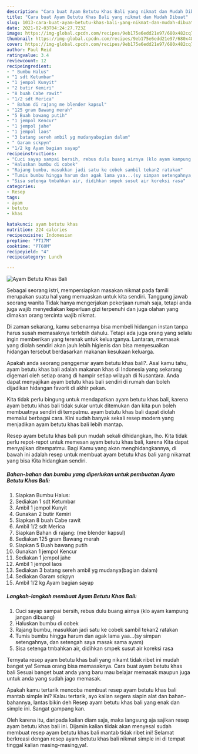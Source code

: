 ```yaml
---
description: "Cara buat Ayam Betutu Khas Bali yang nikmat dan Mudah Dibuat"
title: "Cara buat Ayam Betutu Khas Bali yang nikmat dan Mudah Dibuat"
slug: 1013-cara-buat-ayam-betutu-khas-bali-yang-nikmat-dan-mudah-dibuat
date: 2021-02-03T04:24:27.723Z
image: https://img-global.cpcdn.com/recipes/9eb175e6edd21e97/680x482cq70/ayam-betutu-khas-bali-foto-resep-utama.jpg
thumbnail: https://img-global.cpcdn.com/recipes/9eb175e6edd21e97/680x482cq70/ayam-betutu-khas-bali-foto-resep-utama.jpg
cover: https://img-global.cpcdn.com/recipes/9eb175e6edd21e97/680x482cq70/ayam-betutu-khas-bali-foto-resep-utama.jpg
author: Paul Reid
ratingvalue: 3.4
reviewcount: 12
recipeingredient:
- " Bumbu Halus"
- "1 sdt Ketumbar"
- "1 jempol Kunyit"
- "2 butir Kemiri"
- "8 buah Cabe rawit"
- "1/2 sdt Merica"
- " Bahan di rajang me blender kapsul"
- "125 gram Bawang merah"
- "5 Buah bawang putih"
- "1 jempol Kencur"
- "1 jempol jahe"
- "1 jempol laos"
- "3 batang sereh ambil yg mudanyabagian dalam"
- " Garam sckpyn"
- "1/2 kg Ayam bagian sayap"
recipeinstructions:
- "Cuci sayap sampai bersih, rebus dulu buang airnya (klo ayam kampung jangan dibuang)"
- "Haluskan bumbu di cobek"
- "Rajang bumbu, masukkan jadi satu ke cobek sambil tekan2 ratakan"
- "Tumis bumbu hingga harum dan agak lama yaa...(sy simpan setengahnya, dan setengah saya masak sama ayam)"
- "Sisa setenga tmbahkan air, didihkan smpek susut air koreksi rasa"
categories:
- Resep
tags:
- ayam
- betutu
- khas

katakunci: ayam betutu khas 
nutrition: 224 calories
recipecuisine: Indonesian
preptime: "PT17M"
cooktime: "PT60M"
recipeyield: "4"
recipecategory: Lunch

---
```



![Ayam Betutu Khas Bali](https://img-global.cpcdn.com/recipes/9eb175e6edd21e97/680x482cq70/ayam-betutu-khas-bali-foto-resep-utama.jpg)

Sebagai seorang istri, mempersiapkan masakan nikmat pada famili merupakan suatu hal yang memuaskan untuk kita sendiri. Tanggung jawab seorang  wanita Tidak hanya mengerjakan pekerjaan rumah saja, tetapi anda juga wajib menyediakan keperluan gizi terpenuhi dan juga olahan yang dimakan orang tercinta wajib nikmat.

Di zaman  sekarang, kamu sebenarnya bisa membeli hidangan instan tanpa harus susah memasaknya terlebih dahulu. Tetapi ada juga orang yang selalu ingin memberikan yang terenak untuk keluarganya. Lantaran, memasak yang diolah sendiri akan jauh lebih higienis dan bisa menyesuaikan hidangan tersebut berdasarkan makanan kesukaan keluarga. 



Apakah anda seorang penggemar ayam betutu khas bali?. Asal kamu tahu, ayam betutu khas bali adalah makanan khas di Indonesia yang sekarang digemari oleh setiap orang di hampir setiap wilayah di Nusantara. Anda dapat menyajikan ayam betutu khas bali sendiri di rumah dan boleh dijadikan hidangan favorit di akhir pekan.

Kita tidak perlu bingung untuk mendapatkan ayam betutu khas bali, karena ayam betutu khas bali tidak sukar untuk ditemukan dan kita pun boleh membuatnya sendiri di tempatmu. ayam betutu khas bali dapat diolah memalui berbagai cara. Kini sudah banyak sekali resep modern yang menjadikan ayam betutu khas bali lebih mantap.

Resep ayam betutu khas bali pun mudah sekali dihidangkan, lho. Kita tidak perlu repot-repot untuk memesan ayam betutu khas bali, karena Kita dapat menyajikan ditempatmu. Bagi Kamu yang akan menghidangkannya, di bawah ini adalah resep untuk membuat ayam betutu khas bali yang nikamat yang bisa Kita hidangkan sendiri.

<!--inarticleads1-->

##### Bahan-bahan dan bumbu yang diperlukan untuk pembuatan Ayam Betutu Khas Bali:

1. Siapkan  Bumbu Halus:
1. Sediakan 1 sdt Ketumbar
1. Ambil 1 jempol Kunyit
1. Gunakan 2 butir Kemiri
1. Siapkan 8 buah Cabe rawit
1. Ambil 1/2 sdt Merica
1. Siapkan  Bahan di rajang: (me blender kapsul)
1. Sediakan 125 gram Bawang merah
1. Siapkan 5 Buah bawang putih
1. Gunakan 1 jempol Kencur
1. Sediakan 1 jempol jahe
1. Ambil 1 jempol laos
1. Sediakan 3 batang sereh ambil yg mudanya(bagian dalam)
1. Sediakan  Garam sckpyn
1. Ambil 1/2 kg Ayam bagian sayap




<!--inarticleads2-->

##### Langkah-langkah membuat Ayam Betutu Khas Bali:

1. Cuci sayap sampai bersih, rebus dulu buang airnya (klo ayam kampung jangan dibuang)
1. Haluskan bumbu di cobek
1. Rajang bumbu, masukkan jadi satu ke cobek sambil tekan2 ratakan
1. Tumis bumbu hingga harum dan agak lama yaa...(sy simpan setengahnya, dan setengah saya masak sama ayam)
1. Sisa setenga tmbahkan air, didihkan smpek susut air koreksi rasa




Ternyata resep ayam betutu khas bali yang nikamt tidak ribet ini mudah banget ya! Semua orang bisa memasaknya. Cara buat ayam betutu khas bali Sesuai banget buat anda yang baru mau belajar memasak maupun juga untuk anda yang sudah jago memasak.

Apakah kamu tertarik mencoba membuat resep ayam betutu khas bali mantab simple ini? Kalau tertarik, ayo kalian segera siapin alat dan bahan-bahannya, lantas bikin deh Resep ayam betutu khas bali yang enak dan simple ini. Sangat gampang kan. 

Oleh karena itu, daripada kalian diam saja, maka langsung aja sajikan resep ayam betutu khas bali ini. Dijamin kalian tiidak akan menyesal sudah membuat resep ayam betutu khas bali mantab tidak ribet ini! Selamat berkreasi dengan resep ayam betutu khas bali nikmat simple ini di tempat tinggal kalian masing-masing,ya!.

